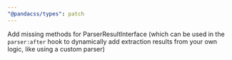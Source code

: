 ```yaml
---
"@pandacss/types": patch
---
```


Add missing methods for ParserResultInterface (which can be used in the `parser:after` hook to dynamically add extraction results from your own logic, like using a custom parser)
